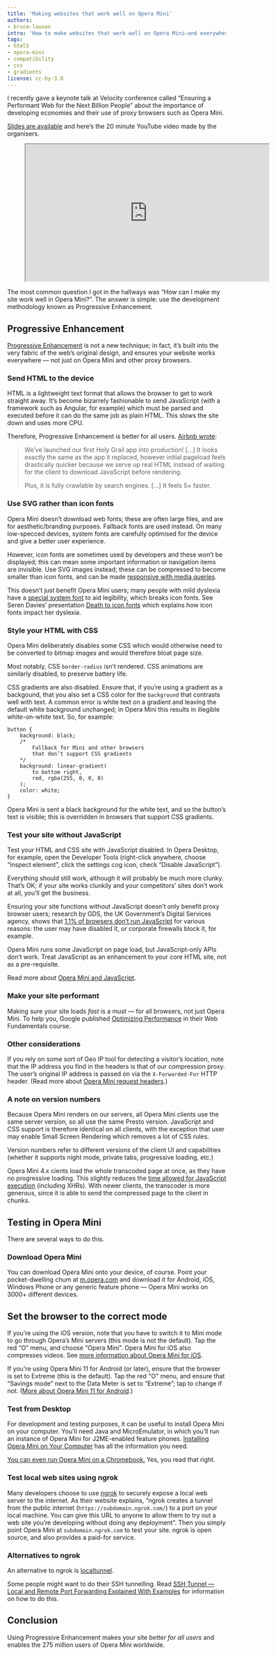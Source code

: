 ```yaml
---
title: 'Making websites that work well on Opera Mini'
authors:
- bruce-lawson
intro: 'How to make websites that work well on Opera Mini—and everywhere else!'
tags:
- html5
- opera-mini
- compatibility
- css
- gradients
license: cc-by-3.0
---
```


I recently gave a keynote talk at Velocity conference called “Ensuring a Performant Web for the Next Billion People” about the importance of developing economies and their use of proxy browsers such as Opera Mini.

[Slides are available](https://brucelawson.github.io/talks/2015/velocity/) and here’s the 20 minute YouTube video made by the organisers.

<figure block="figure">
	<iframe elem="media" width="560" height="315" src="https://www.youtube.com/embed/BHO70H9tvqo" allowfullscreen></iframe>
</figure>

The most common question I got in the hallways was “How can I make my site work well in Opera Mini?”. The answer is simple: use the development methodology known as Progressive Enhancement.

## Progressive Enhancement

[Progressive Enhancement](http://christianheilmann.com/2015/02/18/progressive-enhancement-is-not-about-javascript-availability/) is not a new technique; in fact, it’s built into the very fabric of the web’s original design, and ensures your website works everywhere — not just on Opera Mini and other proxy browsers.

### Send HTML to the device

HTML is a lightweight text format that allows the browser to get to work straight away. It’s become bizarrely fashionable to send JavaScript (with a framework such as Angular, for example) which must be parsed and executed before it can do the same job as plain HTML. This slows the site down and uses more CPU.

Therefore, Progressive Enhancement is better for all users. [Airbnb wrote](http://nerds.airbnb.com/weve-launched-our-first-nodejs-app-to-product/):

> We’ve launched our first Holy Grail app into production! […] It looks exactly the same as the app it replaced, however initial pageload feels drastically quicker because we serve up real HTML instead of waiting for the client to download JavaScript before rendering.
>
> Plus, it is fully crawlable by search engines. […] It feels 5× faster.

### Use SVG rather than icon fonts

Opera Mini doesn’t download web fonts; these are often large files, and are for aesthetic/branding purposes. Fallback fonts are used instead. On many low-specced devices, system fonts are carefully optimised for the device and give a better user experience.

However, icon fonts are sometimes used by developers and these won’t be displayed; this can mean some important information or navigation items are invisible. Use SVG images instead; these can be compressed to become smaller than icon fonts, and can be made [responsive with media queries](https://dev.opera.com/blog/how-media-queries-allow-you-to-optimize-svg-icons-for-several-sizes/).

This doesn’t just benefit Opera Mini users; many people with mild dyslexia have a [special system font](http://en.wikipedia.org/wiki/Dyslexie#Research) to aid legibility, which breaks icon fonts. See Seren Davies’ presentation [Death to icon fonts](https://speakerdeck.com/ninjanails/death-to-icon-fonts) which explains how icon fonts impact her dyslexia.

### Style your HTML with CSS

Opera Mini deliberately disables some CSS which would otherwise need to be converted to bitmap images and would therefore bloat page size.

Most notably, CSS `border-radius` isn’t rendered. CSS animations are similarly disabled, to preserve battery life.

CSS gradients are also disabled. Ensure that, if you’re using a gradient as a backgound, that you also set a CSS color for the `background` that contrasts well with text. A common error is white text on a gradient and leaving the default white background unchanged; in Opera Mini this results in illegible white-on-white text. So, for example:

	button {
		background: black;
		/*
			Fallback for Mini and other browsers
			that don’t support CSS gradients
		*/
		background: linear-gradient(
			to bottom right,
			red, rgba(255, 0, 0, 0)
		);
		color: white;
	}

Opera Mini is sent a black background for the white text, and so the button’s text is visible; this is overridden in browsers that support CSS gradients.

### Test your site without JavaScript

Test your HTML and CSS site with JavaScript disabled. In Opera Desktop, for example, open the Developer Tools (right-click anywhere, choose “inspect element”, click the settings cog icon, check “Disable JavaScript”).

Everything should still work, although it will probably be much more clunky. That’s OK; if your site works clunkily and your competitors’ sites don’t work at all, you’ll get the business.

Ensuring your site functions without JavaScript doesn’t only benefit proxy browser users; research by GDS, the UK Government’s Digital Services agency, shows that [1.1% of browsers don’t run JavaScript](https://gds.blog.gov.uk/2013/10/21/how-many-people-are-missing-out-on-javascript-enhancement/) for various reasons: the user may have disabled it, or corporate firewalls block it, for example.

Opera Mini runs some JavaScript on page load, but JavaScript-only APIs don’t work. Treat JavaScript as an enhancement to your core HTML site, not as a pre-requisite.

Read more about [Opera Mini and JavaScript](https://dev.opera.com/articles/opera-mini-and-javascript/).

### Make your site performant

Making sure your site loads *fast* is a must — for all browsers, not just Opera Mini. To help you, Google published [Optimizing Performance](https://developers.google.com/web/fundamentals/performance/index?hl=en) in their Web Fundamentals course.

### Other considerations

If you rely on some sort of Geo IP tool for detecting a visitor’s location, note that the IP address you find in the headers is that of our compression proxy. The user’s original IP address is passed on via the `X-Forwarded-For` HTTP header. (Read more about [Opera Mini request headers](/articles/opera-mini-request-headers/).)

### A note on version numbers

Because Opera Mini renders on our servers, all Opera Mini clients use the same server version, so all use the same Presto version. JavaScript and CSS support is therefore identical on all clients, with the exception that user may enable Small Screen Rendering which removes a lot of CSS rules.

Version numbers refer to different versions of the client UI and capabilities (whether it supports night mode, private tabs, progressive loading, etc.)

Opera Mini 4.x cients load the whole transcoded page at once, as they have no progressive loading. This slightly reduces the [time allowed for JavaScript execution](https://dev.opera.com/articles/opera-mini-and-javascript/) (including XHRs). With newer clients, the transcoder is more generous, since it is able to send the compressed page to the client in chunks.

## Testing in Opera Mini

There are several ways to do this.

### Download Opera Mini

You can download Opera Mini onto your device, of course. Point your pocket-dwelling chum at [m.opera.com](http://m.opera.com/) and download it for Android, iOS, Windows Phone or any generic feature phone — Opera Mini works on 3000+ different devices.

## Set the browser to the correct mode

If you’re using the iOS version, note that you have to switch it to Mini mode to go through Opera’s Mini servers (this mode is not the default). Tap the red “O” menu, and choose “Opera Mini”. Opera Mini for iOS also compresses videos. See [more information about Opera Mini for iOS](https://dev.opera.com/blog/opera-mini-8-for-ios/).

If you're using Opera Mini 11 for Android (or later), ensure that the browser is set to Extreme (this is the default). Tap the red "O" menu, and ensure that “Savings mode” next to the Data Meter is set to “Extreme”; tap to change if not. ([More about Opera Mini 11 for Android](http://blogs.opera.com/mobile/2015/09/choose-high-or-extreme-savings-new-opera-mini-android/).)

### Test from Desktop

For development and testing purposes, it can be useful to install Opera Mini on your computer. You’ll need Java and MicroEmulator, in which you’ll run an instance of Opera Mini for J2ME-enabled feature phones. [Installing Opera Mini on Your Computer](https://dev.opera.com/articles/installing-opera-mini-on-your-computer/) has all the information you need.

[You can even run Opera Mini on a Chromebook.](https://dev.opera.com/articles/opera-mini-chrome-os/) Yes, you read that right.

### Test local web sites using ngrok

Many developers choose to use [ngrok](https://ngrok.com/) to securely expose a local web server to the internet. As their website explains, “ngrok creates a tunnel from the public internet (`https://subdomain.ngrok.com/`) to a port on your local machine. You can give this URL to anyone to allow them to try out a web site you’re developing without doing any deployment”. Then you simply point Opera Mini at `subdomain.ngrok.com` to test your site. ngrok is open source, and also provides a paid-for service.

### Alternatives to ngrok

An alternative to ngrok is [localtunnel](http://localtunnel.me/).

Some people might want to do their SSH tunnelling. Read [SSH Tunnel — Local and Remote Port Forwarding Explained With Examples](http://blog.trackets.com/2014/05/17/ssh-tunnel-local-and-remote-port-forwarding-explained-with-examples.html) for information on how to do this.

## Conclusion

Using Progressive Enhancement makes your site *better for all users* and enables the 275 million users of Opera Mini worldwide.
